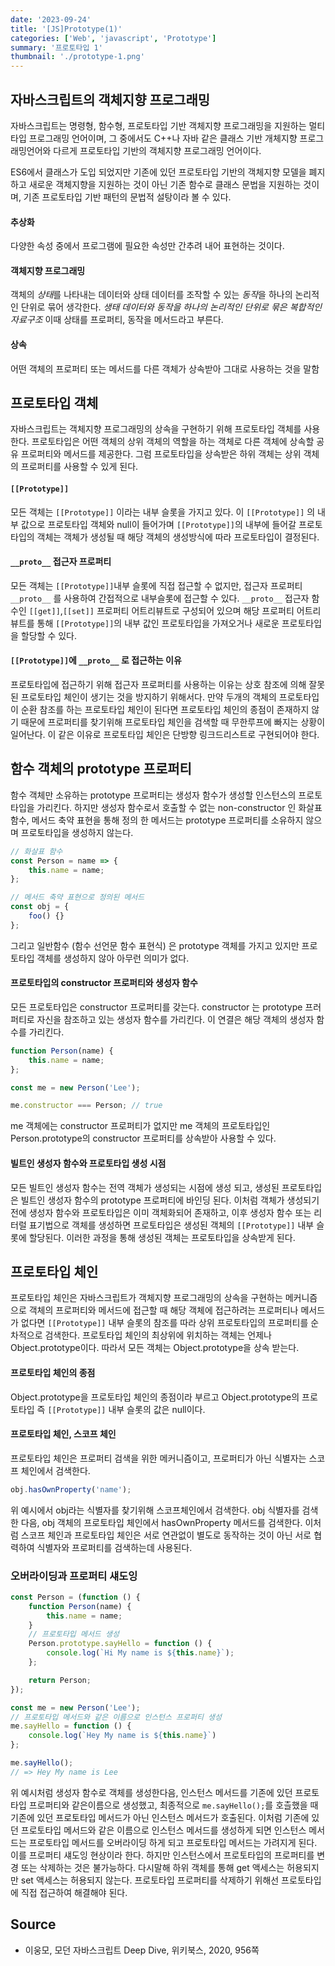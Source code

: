 ```yaml
---
date: '2023-09-24'
title: '[JS]Prototype(1)'
categories: ['Web', 'javascript', 'Prototype']
summary: '프로토타입 1'
thumbnail: './prototype-1.png'
---
```


## 자바스크립트의 객체지향 프로그래밍

자바스크립트는 명령형, 함수형, 프로토타입 기반 객체지향 프로그래밍을 지원하는 멀티타입 프로그래밍 언어이며, 그 중에서도 C++나 자바 같은 클래스 기반 개체지향 프로그래밍언어와 다르게 프로토타입 기반의 객체지향 프로그래밍 언어이다.

ES6에서 클래스가 도입 되었지만 기존에 있던 프로토타입 기반의 객체지향 모델을 폐지하고 새로운 객체지향을 지원하는 것이 아닌 기존 함수로 클래스 문법을 지원하는 것이며, 기존 프로토타입 기반 패턴의 문법적 설탕이라 볼 수 있다.

#### 추상화

다양한 속성 중에서 프로그램에 필요한 속성만 간추려 내어 표현하는 것이다.

#### 객체지향 프로그래밍

객체의 *상태*를 나타내는 데이터와 상태 데이터를 조작할 수 있는 *동작*을 하나의 논리적인 단위로 묶어 생각한다. _생태 데이터와 동작을 하나의 논리적인 단위로 묶은 복합적인 자료구조_ 이때 상태를 프로퍼티, 동작을 메서드라고 부른다.

#### 상속

어떤 객체의 프로퍼티 또는 메서드를 다른 객체가 상속받아 그대로 사용하는 것을 말함

## 프로토타입 객체

자바스크립트는 객체지향 프로그래밍의 상속을 구현하기 위해 프로토타입 객체를 사용한다.
프로토타입은 어떤 객체의 상위 객체의 역할을 하는 객체로 다른 객체에 상속할 공유 프로퍼티와 메서드를 제공한다. 그럼 프로토타입을 상속받은 하위 객체는 상위 객체의 프로퍼티를 사용할 수 있게 된다.

#### `[[Prototype]]`

모든 객체는 `[[Prototype]]` 이라는 내부 슬롯을 가지고 있다. 이 `[[Prototype]]` 의 내부 값으로 프로토타입 객체와 null이 들어가며 `[[Prototype]]`의 내부에 들어갈 프로토타입의 객체는 객체가 생성될 때 해당 객체의 생성방식에 따라 프로토타입이 결정된다.

#### `__proto__` 접근자 프로퍼티

모든 객체는 `[[Prototype]]`내부 슬롯에 직접 접근할 수 없지만, 접근자 프로퍼티 `__proto__` 를 사용하여 간접적으로 내부슬롯에 접근할 수 있다.
`__proto__` 접근자 함수인 `[[get]]`,`[[set]]` 프로퍼티 어트리뷰트로 구성되어 있으며 해당 프로퍼티 어트리뷰트를 통해 `[[Prototype]]`의 내부 값인 프로토타입을 가져오거나 새로운 프로토타입을 할당할 수 있다.

#### `[[Prototype]]`에 `__proto__` 로 접근하는 이유

프로토타입에 접근하기 위해 접근자 프로퍼티를 사용하는 이유는 상호 참조에 의해 잘못된 프로토타입 체인이 생기는 것을 방지하기 위해서다.
만약 두개의 객체의 프로토타입이 순환 참조를 하는 프로토타입 체인이 된다면 프로토타입 체인의 종점이 존재하지 않기 때문에 프로퍼티를 찾기위해 프로토타입 체인을 검색할 때 무한루프에 빠지는 상황이 일어난다.
이 같은 이유로 프로토타입 체인은 단방향 링크드리스트로 구현되어야 한다.

## 함수 객체의 prototype 프로퍼티

함수 객체만 소유하는 prototype 프로퍼티는 생성자 함수가 생성할 인스턴스의 프로토타입을 가리킨다.
하지만 생성자 함수로서 호출할 수 없는 non-constructor 인 화살표 함수, 메서드 축약 표현을 통해 정의 한 메서드는 prototype 프로퍼티를 소유하지 않으며 프로토타입을 생성하지 않는다.

```JavaScript
// 화살표 함수
const Person = name => {
	this.name = name;
};

// 메서드 축약 표현으로 정의된 메서드
const obj = {
	foo() {}
};
```

그리고 일반함수 (함수 선언문 함수 표현식) 은 prototype 객체를 가지고 있지만 프로토타입 객체를 생성하지 않아 아무런 의미가 없다.

#### 프로토타입의 constructor 프로퍼티와 생성자 함수

모든 프로토타입은 constructor 프로퍼티를 갖는다. constructor 는 prototype 프러퍼티로 자신을 참조하고 있는 생성자 함수를 가리킨다. 이 연결은 해당 객체의 생성자 함수를 가리킨다.

```JavaScript
function Person(name) {
	this.name = name;
};

const me = new Person('Lee');

me.constructor === Person; // true
```

me 객체에는 constructor 프로퍼티가 없지만 me 객체의 프로토타입인 Person.prototype의 constructor 프로퍼티를 상속받아 사용할 수 있다.

#### 빌트인 생성자 함수와 프로토타입 생성 시점

모든 빌트인 생성자 함수는 전역 객체가 생성되는 시점에 생성 되고, 생성된 프로토타입은 빌트인 생성자 함수의 prototype 프로퍼티에 바인딩 된다.
이처럼 객체가 생성되기 전에 생성자 함수와 프로토타입은 이미 객체화되어 존재하고, 이후 생성자 함수 또는 리터럴 표기법으로 객체를 생성하면 프로토타입은 생성된 객체의 `[[Prototype]]` 내부 슬롯에 할당된다. 이러한 과정을 통해 생성된 객체는 프로토타입을 상속받게 된다.

## 프로토타입 체인

프로토타입 체인은 자바스크립트가 객체지향 프로그래밍의 상속을 구현하는 메커니즘으로 객체의 프로퍼티와 메서드에 접근할 때 해당 객체에 접근하려는 프로퍼티나 메서드가 없다면 `[[Prototype]]` 내부 슬롯의 참조를 따라 상위 프로토타입의 프로퍼티를 순차적으로 검색한다.
프로토타입 체인의 최상위에 위치하는 객체는 언제나 Object.prototype이다. 따라서 모든 객체는 Object.prototype을 상속 받는다.

#### 프로토타입 체인의 종점

Object.prototype을 프로토타입 체인의 종점이라 부르고 Object.prototype의 프로토타입 즉 `[[Prototype]]` 내부 슬롯의 값은 null이다.

#### 프로토타입 체인, 스코프 체인

프로토타입 체인은 프로퍼티 검색을 위한 메커니즘이고, 프로퍼티가 아닌 식별자는 스코프 체인에서 검색한다.

```JavaScript
obj.hasOwnProperty('name');
```

위 예시에서 obj라는 식별자를 찾기위해 스코프체인에서 검색한다. obj 식별자를 검색한 다음, obj 객체의 프로토타입 체인에서 hasOwnProperty 메서드를 검색한다.
이처럼 스코프 체인과 프로토타입 체인은 서로 연관없이 별도로 동작하는 것이 아닌 서로 협력하여 식별자와 프로퍼티를 검색하는데 사용된다.

### 오버라이딩과 프로퍼티 섀도잉

```JavaScript
const Person = (function () {
	function Person(name) {
		this.name = name;
	}
	// 프로토타입 메서드 생성
	Person.prototype.sayHello = function () {
		console.log(`Hi My name is ${this.name}`);
	};

	return Person;
});

const me = new Person('Lee');
// 프로토타입 메서드와 같은 이름으로 인스턴스 프로퍼티 생성
me.sayHello = function () {
	console.log(`Hey My name is ${this.name}`)
};

me.sayHello();
// => Hey My name is Lee
```

위 예시처럼 생성자 함수로 객체를 생성한다음, 인스턴스 메서드를 기존에 있던 프로토타입 프로퍼티와 같은이름으로 생성했고, 최종적으로 `me.sayHello();`를 호츨했을 때 기존에 있던 프로토타입 메서드가 아닌 인스턴스 메서드가 호출된다.
이처럼 기존에 있던 프로토타입 메서드와 같은 이름으로 인스턴스 메서드를 생성하게 되면 인스턴스 메서드는 프로토타입 메서드를 오버라이딩 하게 되고 프로토타입 메서드는 가려지게 된다. 이를 프로퍼티 섀도잉 현상이라 한다.
하지만 인스턴스에서 프로토타입의 프로퍼티를 변경 또는 삭제하는 것은 불가능하다. 다시말해 하위 객체를 통해 get 액세스는 허용되지만 set 액세스는 허용되지 않는다.
프로토타입 프로퍼티를 삭제하기 위해선 프로토타입에 직접 접근하여 해결해야 된다.

## Source

- 이웅모, 모던 자바스크립트 Deep Dive, 위키북스, 2020, 956쪽
